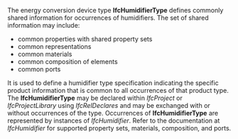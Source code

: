 The energy conversion device type **IfcHumidifierType** defines commonly shared information for occurrences of humidifiers. The set of shared information may include:

* common properties with shared property sets
* common representations
* common materials
* common composition of elements
* common ports

It is used to define a humidifier type specification indicating the specific product information that is common to all occurrences of that product type. The **IfcHumidifierType** may be declared within _IfcProject_ or _IfcProjectLibrary_ using _IfcRelDeclares_ and may be exchanged with or without occurrences of the type. Occurrences of **IfcHumidifierType** are represented by instances of _IfcHumidifier_. Refer to the documentation at _IfcHumidifier_ for supported property sets, materials, composition, and ports.